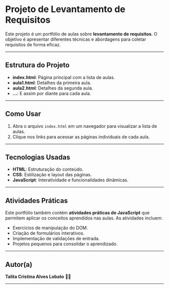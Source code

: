 # Projeto de Levantamento de Requisitos

Este projeto é um portfólio de aulas sobre **levantamento de requisitos**. O objetivo é apresentar diferentes técnicas e abordagens para coletar requisitos de forma eficaz.

---

## Estrutura do Projeto

- **index.html**: Página principal com a lista de aulas.
- **aula1.html**: Detalhes da primeira aula.
- **aula2.html**: Detalhes da segunda aula.
- **...**: E assim por diante para cada aula.

---

## Como Usar

1. Abra o arquivo `index.html` em um navegador para visualizar a lista de aulas.
2. Clique nos links para acessar as páginas individuais de cada aula.

---

## Tecnologias Usadas

- **HTML**: Estruturação do conteúdo.
- **CSS**: Estilização e layout das páginas.
- **JavaScript**: Interatividade e funcionalidades dinâmicas.

---

## Atividades Práticas

Este portfólio também contém **atividades práticas de JavaScript** que permitem aplicar os conceitos aprendidos nas aulas. As atividades incluem:

- Exercícios de manipulação do DOM.
- Criação de formulários interativos.
- Implementação de validações de entrada.
- Projetos pequenos para consolidar o aprendizado.

---

## Autor(a)

**Talita Cristina Alves Lobato** 🦄🦄

---

